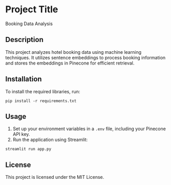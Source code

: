# Project Title

Booking Data Analysis

## Description

This project analyzes hotel booking data using machine learning techniques. It utilizes sentence embeddings to process booking information and stores the embeddings in Pinecone for efficient retrieval.

## Installation

To install the required libraries, run:

```
pip install -r requirements.txt
```

## Usage

1. Set up your environment variables in a `.env` file, including your Pinecone API key.
2. Run the application using Streamlit:

```
streamlit run app.py
```

## License

This project is licensed under the MIT License.
